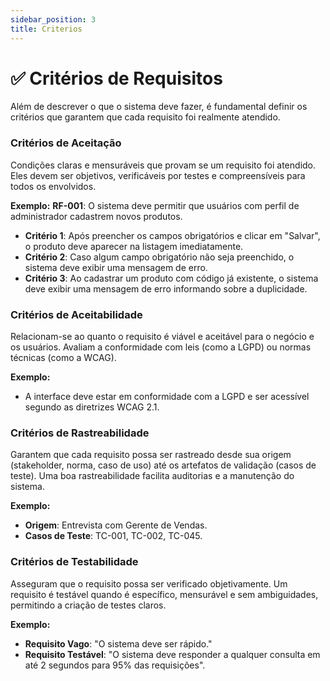 ```yaml
---
sidebar_position: 3
title: Criterios
---
```


# ✅ Critérios de Requisitos

Além de descrever o que o sistema deve fazer, é fundamental definir os critérios que garantem que cada requisito foi realmente atendido.

### Critérios de Aceitação
Condições claras e mensuráveis que provam se um requisito foi atendido. Eles devem ser objetivos, verificáveis por testes e compreensíveis para todos os envolvidos.

**Exemplo:**
**RF-001**: O sistema deve permitir que usuários com perfil de administrador cadastrem novos produtos.
* **Critério 1**: Após preencher os campos obrigatórios e clicar em "Salvar", o produto deve aparecer na listagem imediatamente.
* **Critério 2**: Caso algum campo obrigatório não seja preenchido, o sistema deve exibir uma mensagem de erro.
* **Critério 3**: Ao cadastrar um produto com código já existente, o sistema deve exibir uma mensagem de erro informando sobre a duplicidade.

### Critérios de Aceitabilidade
Relacionam-se ao quanto o requisito é viável e aceitável para o negócio e os usuários. Avaliam a conformidade com leis (como a LGPD) ou normas técnicas (como a WCAG).

**Exemplo:**
* A interface deve estar em conformidade com a LGPD e ser acessível segundo as diretrizes WCAG 2.1.

### Critérios de Rastreabilidade
Garantem que cada requisito possa ser rastreado desde sua origem (stakeholder, norma, caso de uso) até os artefatos de validação (casos de teste). Uma boa rastreabilidade facilita auditorias e a manutenção do sistema.

**Exemplo:**
* **Origem**: Entrevista com Gerente de Vendas.
* **Casos de Teste**: TC-001, TC-002, TC-045.

### Critérios de Testabilidade
Asseguram que o requisito possa ser verificado objetivamente. Um requisito é testável quando é específico, mensurável e sem ambiguidades, permitindo a criação de testes claros.

**Exemplo:**
* **Requisito Vago**: "O sistema deve ser rápido."
* **Requisito Testável**: "O sistema deve responder a qualquer consulta em até 2 segundos para 95% das requisições".
